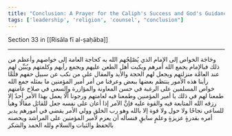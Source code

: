 ```yaml
---
title: "Conclusion: A Prayer for the Caliph's Success and God's Guidance"
tags: ['leadership', 'religion', 'counsel', "conclusion"]
---
```


 Section 33 in [[Risāla fī al-ṣaḥāba]]

---
وحَاجَة الخواص إلى الإمام الذي يُصْلِحُهم الله به كحاجة العامة إلى خواصهم وأعظم من ذلك فبالإمام يجمع الله أمرهم ويكبت أهل الطعن عليهم ويجمع رأيهم وكلمتهم ويُبَيِّن لهم عند العامَّة منزلتهم ويجعل لهم الحجة والأيد والمقال على من نكب عن سبيل حقهم فلَمَّا رأينا هذه الأمور ينتظم بعضها ببعض وعرفنا من أمر أمير المؤمنين ما بمثله جمع الله خواص المسلمين على الرغبة في حسن المعاونة والمؤازرة والسعي في صلاح عامتهم طمعنا لهم في ذلك يا أمير المؤمنين وطمعنا فيه لعامتهم ورجونا ألَّا يعمل بهذا الأمر أحدٌ إلا رزقه الله المتابعة فيه والقوة عليه فإنَّ الآمر إذا أعان على نفسه جعل للقائل مقالًا وهيأ للساعي نجاحًا ولا حول ولا قوة إلا بالله وهو رب الخلق وولي الأمر يقضي في أمورهم يدبر أمره بقدرةٍ عزيزةٍ وعلمٍ سابقٍ فنسأله أن يعزم لأمير المؤمنين على المراشد ويحصنه بالحفظ والثبات والسلام ولله الحمد والشكر
